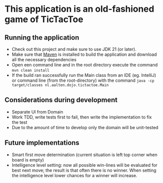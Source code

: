 # This application is an old-fashioned game of TicTacToe

## Running the application
* Check out this project and make sure to use JDK 21 (or later).
* Make sure that [Maven](https://maven.apache.org/) is installed to build the application and download all the necessary dependencies   
* Open een command line and in the root directory execute the command `mvn clean install`
* If the build ran successfully run the Main class from an IDE (eg. IntelliJ) or command line (from the root-directory) with the command `java -cp target/classes nl.aalten.dojo.tictactoe.Main`

## Considerations during development
* Separate UI from Domain
* Work TDD, write tests first to fail, then write the implementation to fix the test
* Due to the amount of time to develop only the domain will be unit-tested

## Future implementations
* Smart first move determination (current situation is left top corner when board is empty)
* Intelligence level setting: now all possible win-lines will be evaluated for best next move; the result is that often there is no winner. When setting the intelligence level lower chances for a winner will increase.
